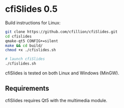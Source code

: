 cfiSlides 0.5
=========

Build instructions for Linux:

```sh
git clone https://github.com/cfillion/cfiSlides.git
cd cfislides
qmake-qt5 CONFIG+=silent
make && cd build/
chmod +x ./cfislides.sh

# launch cfiSlides
./cfislides.sh
```

cfiSlides is tested on both Linux and Windows (MinGW).

Requirements
------------

cfiSlides requires Qt5 with the multimedia module.
